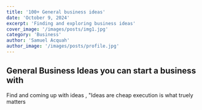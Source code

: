 ```yaml
---
title: '100+ General business ideas'
date: 'October 9, 2024'
excerpt: 'Finding and exploring business ideas'
cover_image: '/images/posts/img1.jpg'
category: 'Business'
author: 'Samuel Acquah'
author_image: '/images/posts/profile.jpg'
---
```


## General Business Ideas you can start a business with
 
Find and coming up with ideas , "Ideas are cheap execution is what truely matters
